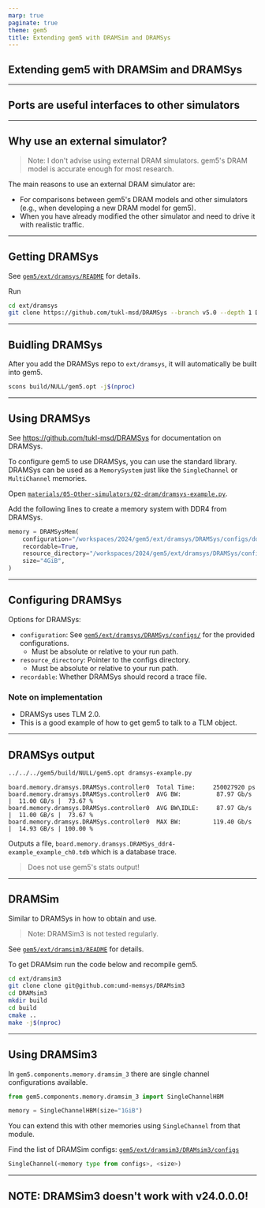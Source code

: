 ```yaml
---
marp: true
paginate: true
theme: gem5
title: Extending gem5 with DRAMSim and DRAMSys
---
```


<!-- _class: title -->

## Extending gem5 with DRAMSim and DRAMSys


---

## Ports are useful interfaces to other simulators

---

## Why use an external simulator?

> Note: I don't advise using external DRAM simulators.
> gem5's DRAM model is accurate enough for most research.

The main reasons to use an external DRAM simulator are:

- For comparisons between gem5's DRAM models and other simulators (e.g., when developing a new DRAM model for gem5).
- When you have already modified the other simulator and need to drive it with realistic traffic.

---

## Getting DRAMSys

See [`gem5/ext/dramsys/README`](../../gem5/ext/dramsys/README) for details.

Run

```sh
cd ext/dramsys
git clone https://github.com/tukl-msd/DRAMSys --branch v5.0 --depth 1 DRAMSys
```

---

## Buidling DRAMSys

After you add the DRAMSys repo to `ext/dramsys`, it will automatically be built into gem5.

```sh
scons build/NULL/gem5.opt -j$(nproc)
```

---

## Using DRAMSys

See <https://github.com/tukl-msd/DRAMSys> for documentation on DRAMSys.

To configure gem5 to use DRAMSys, you can use the standard library.
DRAMSys can be used as a `MemorySystem` just like the `SingleChannel` or `MultiChannel` memories.

Open [`materials/05-Other-simulators/02-dram/dramsys-example.py`](../../materials/05-Other-simulators/02-dram/dramsys-example.py).

Add the following lines to create a memory system with DDR4 from DRAMSys.

```python
memory = DRAMSysMem(
    configuration="/workspaces/2024/gem5/ext/dramsys/DRAMSys/configs/ddr4-example.json",
    recordable=True,
    resource_directory="/workspaces/2024/gem5/ext/dramsys/DRAMSys/configs",
    size="4GiB",
)
```

---

## Configuring DRAMSys

Options for DRAMSys:

- `configuration`: See [`gem5/ext/dramsys/DRAMSys/configs/`](../../gem5/ext/dramsys/DRAMSys/configs/) for the provided configurations.
  - Must be absolute or relative to your run path.
- `resource_directory`: Pointer to the configs directory.
  - Must be absolute or relative to your run path.
- `recordable`: Whether DRAMSys should record a trace file.

### Note on implementation

- DRAMSys uses TLM 2.0.
- This is a good example of how to get gem5 to talk to a TLM object.

---

## DRAMSys output

```sh
../../../gem5/build/NULL/gem5.opt dramsys-example.py
```

```text
board.memory.dramsys.DRAMSys.controller0  Total Time:     250027920 ps
board.memory.dramsys.DRAMSys.controller0  AVG BW:          87.97 Gb/s |  11.00 GB/s |  73.67 %
board.memory.dramsys.DRAMSys.controller0  AVG BW\IDLE:     87.97 Gb/s |  11.00 GB/s |  73.67 %
board.memory.dramsys.DRAMSys.controller0  MAX BW:         119.40 Gb/s |  14.93 GB/s | 100.00 %
```

Outputs a file, `board.memory.dramsys.DRAMSys_ddr4-example_example_ch0.tdb` which is a database trace.

> Does not use gem5's stats output!

---

## DRAMSim

Similar to DRAMSys in how to obtain and use.

> Note: DRAMSim3 is not tested regularly.

See [`gem5/ext/dramsim3/README`](../../gem5/ext/dramsim3/README) for details.

To get DRAMsim run the code below and recompile gem5.

```sh
cd ext/dramsim3
git clone clone git@github.com:umd-memsys/DRAMsim3
cd DRAMsim3
mkdir build
cd build
cmake ..
make -j$(nproc)
```

---

## Using DRAMSim3

In `gem5.components.memory.dramsim_3` there are single channel configurations available.

```python
from gem5.components.memory.dramsim_3 import SingleChannelHBM
```

```python
memory = SingleChannelHBM(size="1GiB")
```

You can extend this with other memories using `SingleChannel` from that module.

Find the list of DRAMSim configs: [`gem5/ext/dramsim3/DRAMsim3/configs`](../../gem5/ext/dramsim3/DRAMsim3/configs)

```python
SingleChannel(<memory type from configs>, <size>)
```

---

## NOTE: DRAMSim3 doesn't work with v24.0.0.0!

